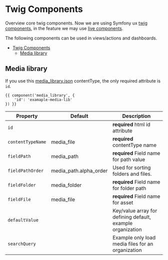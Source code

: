 # Twig Components

Overview core twig components. 
Now we are using Symfony ux [twig components](https://symfony.com/bundles/ux-twig-component/current/index.html), 
in the feature we may use [live components](https://symfony.com/bundles/ux-live-component/current/index.html).  

The following components can be used in views/actions and dashboards.

<!-- TOC -->
* [Twig Components](#twig-components)
  * [Media library](#media-library)
<!-- TOC -->

## Media library

If you use this [media_library.json](/files/contenttype_media_library.json ':ignore') contentType, the only required attribute is `id`.

```twig
{{ component('media_library', {
    'id': 'examaple-media-lib'
}) }}
```

| Property          | Default                | Description                                                |
|-------------------|------------------------|------------------------------------------------------------|
| `id`              |                        | **required** html id attribute                             |
| `contentTypeName` | media_file             | **required** contentType name                              |
| `fieldPath`       | media_path             | **required** Field name for path value                     |
| `fieldPathOrder`  | media_path.alpha_order | Used for sorting folders and files.                        |
| `fieldFolder`     | media_folder           | **required** Field name for folder path                    |
| `fieldFile`       | media_file             | **required** Field name for asset                          |
| `defaultValue`    |                        | Key/value array for defining default, example organization |
| `searchQuery`     |                        | Example only load media files for an organization          |


